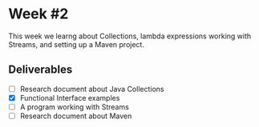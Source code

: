 # Week #2
This week we learng about Collections, lambda expressions working with Streams, and setting up a Maven project. 
## Deliverables
- [ ] Research document about Java Collections
- [x] Functional Interface examples
- [ ] A program working with Streams
- [ ] Research document about Maven